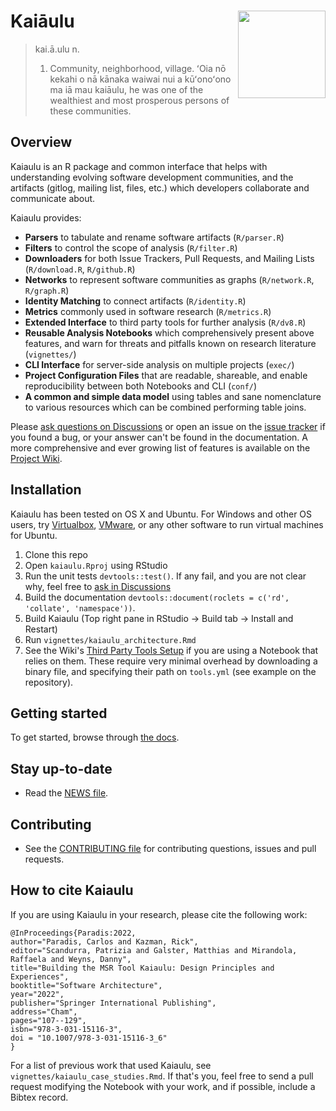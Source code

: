 # Kaiāulu <a href="https://github.com/sailuh/kaiaulu"><img src="man/figures/logo.png" align="right" height="140" /></a>

> kai.ā.ulu
> n.
> 1. Community, neighborhood, village. ʻOia nō kekahi o nā kānaka waiwai nui a kūʻonoʻono ma iā mau kaiāulu, he was one of the wealthiest and most prosperous persons of these communities.

## Overview

Kaiaulu is an R package and common interface that helps with understanding evolving software development communities, and the artifacts (gitlog, mailing list, files, etc.) which developers collaborate and communicate about. 

Kaiaulu provides:

 * **Parsers** to tabulate and rename software artifacts (`R/parser.R`)
 * **Filters** to control the scope of analysis (`R/filter.R`)
 * **Downloaders** for both Issue Trackers, Pull Requests, and Mailing Lists (`R/download.R`, `R/github.R`)
 * **Networks** to represent software communities as graphs (`R/network.R`, `R/graph.R`)
 * **Identity Matching** to connect artifacts (`R/identity.R`)
 * **Metrics** commonly used in software research (`R/metrics.R`)
 * **Extended Interface** to third party tools for further analysis (`R/dv8.R`)
 * **Reusable Analysis Notebooks** which comprehensively present above features, and warn for threats and pitfalls known on research literature (`vignettes/`)
 * **CLI Interface** for server-side analysis on multiple projects (`exec/`)
 * **Project Configuration Files** that are readable, shareable, and enable reproducibility between both Notebooks and CLI (`conf/`) 
 * **A common and simple data model** using tables and sane nomenclature to various resources which can be combined performing table joins.

Please [ask questions on Discussions](https://github.com/sailuh/kaiaulu/discussions) or open an issue on the [issue tracker](https://github.com/sailuh/kaiaulu/issues) if you found a bug, or your answer can't be found in the documentation. A more comprehensive and ever growing list of features is available on the [Project Wiki](https://github.com/sailuh/kaiaulu/wiki). 


## Installation 

Kaiaulu has been tested on OS X and Ubuntu. For Windows and other OS users, try [Virtualbox](https://www.virtualbox.org/),
[VMware](https://www.vmware.com/), or any other software to run virtual machines for Ubuntu. 


 1. Clone this repo 
 2. Open `kaiaulu.Rproj` using RStudio
 3. Run the unit tests `devtools::test()`. If any fail, and you are not clear why, feel free to [ask in Discussions](https://github.com/sailuh/kaiaulu/discussions)
 4. Build the documentation `devtools::document(roclets = c('rd', 'collate', 'namespace'))`.
 5. Build Kaiaulu (Top right pane in RStudio -> Build tab -> Install and Restart)
 6. Run `vignettes/kaiaulu_architecture.Rmd` 
 7. See the Wiki's [Third Party Tools Setup](https://github.com/sailuh/kaiaulu/wiki/Third-Party-Tools-Setup) if you are using a Notebook that relies on them. These require very minimal overhead by downloading a binary file, and specifying their path on `tools.yml` (see example on the repository). 
 
## Getting started

To get started, browse through [the docs](http://itm0.shidler.hawaii.edu/kaiaulu).

## Stay up-to-date

 * Read the [NEWS file](https://github.com/sailuh/kaiaulu/blob/master/NEWS.md).

## Contributing

 * See the [CONTRIBUTING file](https://github.com/sailuh/kaiaulu/blob/master/CONTRIBUTING.md) for contributing questions, issues and pull requests.

## How to cite Kaiaulu 

If you are using Kaiaulu in your research, please cite the following work: 

```
@InProceedings{Paradis:2022,
author="Paradis, Carlos and Kazman, Rick",
editor="Scandurra, Patrizia and Galster, Matthias and Mirandola, Raffaela and Weyns, Danny",
title="Building the MSR Tool Kaiaulu: Design Principles and Experiences",
booktitle="Software Architecture",
year="2022",
publisher="Springer International Publishing",
address="Cham",
pages="107--129",
isbn="978-3-031-15116-3",
doi = "10.1007/978-3-031-15116-3_6"
}
```

For a list of previous work that used Kaiaulu, see `vignettes/kaiaulu_case_studies.Rmd`. If that's you, feel free to send a pull request modifying the Notebook with your work, and if possible, include a Bibtex record. 
